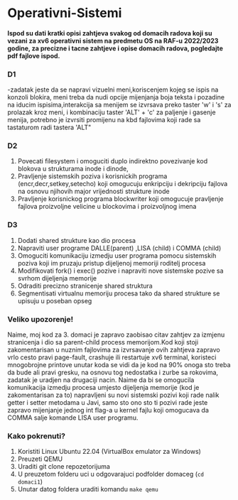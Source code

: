 # Operativni-Sistemi
#### Ispod su dati kratki opisi zahtjeva svakog od domacih radova koji su vezani za xv6 operativni sistem na predmetu OS na RAF-u 2022/2023 godine, za precizne i tacne zahtjeve i opise domacih radova, pogledajte pdf fajlove ispod.

### D1
-zadatak jeste da se napravi vizuelni meni,koriscenjem kojeg se ispis na konzoli blokira, meni treba da nudi opcije mijenjanja boja teksta i pozadine na iducim ispisima,interakcija sa menijem se izvrsava preko taster 'w' i 's' za prolazak kroz meni, i kombinaciju taster 'ALT' + 'c' za paljenje i gasenje menija, potrebno je izvrsiti promijenu na kbd fajlovima koji rade sa tastaturom radi tastera 'ALT"

### D2
1. Povecati filesystem i omoguciti duplo indirektno povezivanje kod blokova u strukturama inode i dinode,
2. Pravljenje sistemskih poziva i korisnickih programa (encr,decr,setkey,setecho) koji omogucuju enkripciju i dekripciju fajlova na osnovu njihovih major vrijednosti strukture inode
3. Pravljenje korisnickog programa blockwriter koji omogucuje pravljenje fajlova proizvoljne velicine u blockovima i proizvoljnog imena


### D3
1. Dodati shared strukture kao dio procesa
2. Napraviti user programe DALLE(parent) ,LISA (child) i COMMA (child) 
3. Omoguciti komunikaciju izmedju user programa pomocu sistemskih poziva koji im pruzaju pristup dijeljenoj memoriji roditelj procesa
4. Modifikovati fork() i exec() pozive i napraviti nove sistemske pozive sa svrhom dijeljenja memorije
5. Odraditi precizno stranicenje shared struktura
6. Segmentisati virtualnu memoriju procesa tako da shared strukture se upisuju u poseban opseg

### Veliko upozorenje!
Naime, moj kod za 3. domaci je zapravo zaobisao citav zahtjev za izmjenu stranicenja i  dio sa parent-child process memorijom.Kod koji stoji zakomentarisan u nuznim fajlovima za izvrsavanje ovih zahtjeva zapravo vrlo cesto pravi page-fault, crashuje ili restartuje xv6 terminal, koristeci mnogobrojne printove unutar koda se vidi da je kod na 90% onoga sto treba da bude ali pravi gresku, na osnovu tog nedostatka i zurbe sa rokovima, zadatak je uradjen na drugaciji nacin. Naime da bi se omogucila komunikacija izmedju procesa umjesto dijeljenja memorije (kod je zakomentarisan za to) napravljeni su novi sistemski pozivi koji rade nalik getter i setter metodama u Javi, samo sto ono sto ti pozivi rade jeste zapravo mijenjanje jednog int flag-a u kernel fajlu koji omogucava da COMMA salje komande LISA user programu.

### Kako pokrenuti?
1. Koristiti Linux Ubuntu 22.04 (VirtualBox emulator za Windows)
2. Preuzeti QEMU 
3. Uraditi git clone repozetorijuma 
4. U preuzetom folderu uci u odgovarajuci podfolder domaceg (`cd domaci1`)
5. Unutar datog foldera uraditi komandu `make qemu`








